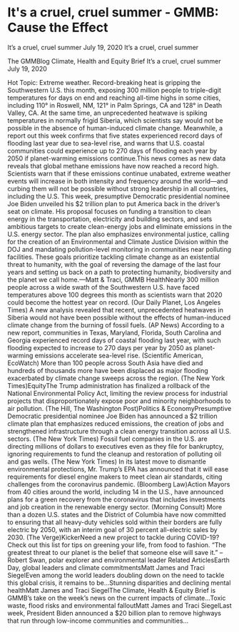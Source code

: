 # It's a cruel, cruel summer - GMMB: Cause the Effect


It’s a cruel, cruel summer
July 19, 2020
It’s a cruel, cruel summer
 
The GMMBlog
Climate, Health and Equity Brief It’s a cruel, cruel summer
July 19, 2020
 
Hot Topic: Extreme weather.
Record-breaking heat is gripping the Southwestern U.S. this month, exposing 300 million people to triple-digit temperatures for days on end and reaching all-time highs in some cities, including 110° in Roswell, NM, 121° in Palm Springs, CA and 128° in Death Valley, CA. At the same time, an unprecedented heatwave is spiking temperatures in normally frigid Siberia, which scientists say would not be possible in the absence of human-induced climate change. Meanwhile, a report out this week confirms that five states experienced record days of flooding last year due to sea-level rise, and warns that U.S. coastal communities could experience up to 270 days of flooding each year by 2050 if planet-warming emissions continue.This news comes as new data reveals that global methane emissions have now reached a record high. Scientists warn that if these emissions continue unabated, extreme weather events will increase in both intensity and frequency around the world—and curbing them will not be possible without strong leadership in all countries, including the U.S. This week, presumptive Democratic presidential nominee Joe Biden unveiled his $2 trillion plan to put America back in the driver’s seat on climate. His proposal focuses on funding a transition to clean energy in the transportation, electricity and building sectors, and sets ambitious targets to create clean-energy jobs and eliminate emissions in the U.S. energy sector. The plan also emphasizes environmental justice, calling for the creation of an Environmental and Climate Justice Division within the DOJ and mandating pollution-level monitoring in communities near polluting facilities. These goals prioritize tackling climate change as an existential threat to humanity, with the goal of reversing the damage of the last four years and setting us back on a path to protecting humanity, biodiversity and the planet we call home.—Matt & Traci, GMMB
HealthNearly 300 million people across a wide swath of the Southwestern U.S. have faced temperatures above 100 degrees this month as scientists warn that 2020 could become the hottest year on record. (Our Daily Planet, Los Angeles Times) A new analysis revealed that recent, unprecedented heatwaves in Siberia would not have been possible without the effects of human-induced climate change from the burning of fossil fuels. (AP News) According to a new report, communities in Texas, Maryland, Florida, South Carolina and Georgia experienced record days of coastal flooding last year, with such flooding expected to increase to 270 days per year by 2050 as planet-warming emissions accelerate sea-level rise. (Scientific American, EcoWatch) More than 100 people across South Asia have died and hundreds of thousands more have been displaced as major flooding exacerbated by climate change sweeps across the region. (The New York Times)EquityThe Trump administration has finalized a rollback of the National Environmental Policy Act, limiting the review process for industrial projects that disproportionately expose poor and minority neighborhoods to air pollution. (The Hill, The Washington Post)Politics & EconomyPresumptive Democratic presidential nominee Joe Biden has announced a $2 trillion climate plan that emphasizes reduced emissions, the creation of jobs and strengthened infrastructure through a clean energy transition across all U.S. sectors. (The New York Times) Fossil fuel companies in the U.S. are directing millions of dollars to executives even as they file for bankruptcy, ignoring requirements to fund the cleanup and restoration of polluting oil and gas wells. (The New York Times) In its latest move to dismantle environmental protections, Mr. Trump’s EPA has announced that it will ease requirements for diesel engine makers to meet clean air standards, citing challenges from the coronavirus pandemic. (Bloomberg Law)Action Mayors from 40 cities around the world, including 14 in the U.S., have announced plans for a green recovery from the coronavirus that includes investments and job creation in the renewable energy sector. (Morning Consult) More than a dozen U.S. states and the District of Columbia have now committed to ensuring that all heavy-duty vehicles sold within their borders are fully electric by 2050, with an interim goal of 30 percent all-electric sales by 2030. (The Verge)KickerNeed a new project to tackle during COVID-19? Check out this list for tips on greening your life, from food to fashion.
“The greatest threat to our planet is the belief that someone else will save it.” 
– Robert Swan, polar explorer and environmental leader
Related ArticlesEarth Day, global leaders and climate commitmentsMatt James and Traci SiegelEven among the world leaders doubling down on the need to tackle this global crisis, it remains to be…Stunning disparities and declining mental healthMatt James and Traci SiegelThe Climate, Health & Equity Brief is GMMB’s take on the week’s news on the current impacts of climate…Toxic waste, flood risks and environmental falloutMatt James and Traci SiegelLast week, President Biden announced a $20 billion plan to remove highways that run through low-income communities and communities…
